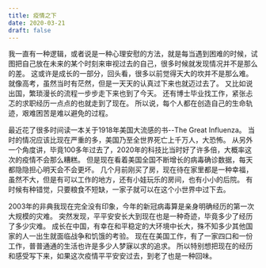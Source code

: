 ```yaml
---
title: 疫情之下
date: 2020-03-21
draft: false
---
```


我一直有一种逻辑，或者说是一种心理安慰的方法，就是每当遇到困难的时候，试图把自己放在未来的某个时刻来审视过去的自己，很多时候就发现情况并不是那么的差。
这或许是成长的一部分，回头看，很多以前觉得天大的坎并不是那么难。
就像高考，虽然当时有茫然，但是一天天的认真过下来也就迈过去了。
又比如说出国，繁琐漫长的流程一步步走下来也到了今天。
还有博士毕业找工作，紧张忐忑的求职经历一点点的也就走到了现在。
所以说，每个人都在创造自己的生命轨迹，艰难困苦是难以避免的过程。

最近花了很多时间读一本关于1918年美国大流感的书--The Great Influenza。
当时的情况应该比现在严重的多，美国乃至全世界死亡上千万人，大恐怖。
从另外一个角度讲，毕竟100多年过去了，2020年的科技比当时好了许多倍，大概率这次的疫情不会那么糟糕。
但是现在看着美国全国不断增长的病毒确诊数据，每天都隐隐担心明天会不会更坏。
几个月前刚买了房，现在待在家里都是一种幸福，虽然不大，但是有可以工作的地方，还有小娃玩乐的房间，也有小小的后院。
有时候有种错觉，只要粮食不短缺，一家子就可以在这个小世界中过下去。

2003年的非典我现在完全没有印象，今年的新冠病毒算是亲身明确经历的第一次大规模的灾难。
突然发现，平平安安长大到现在也是一种奇迹，毕竟多少了经历了多少灾难。
成长在中国，有幸在和平稳定的大环境中长大，殊不知多少其他国家的人一出生就面临战争和饥饿的考验。
现在在美国工作，有了一家四口和一份工作，普普通通的生活也许是多少人梦寐以求的追求。
所以特别想把现在的经历和感受写下来，如果这次疫情平平安安过去，到老了也是一种回味。
